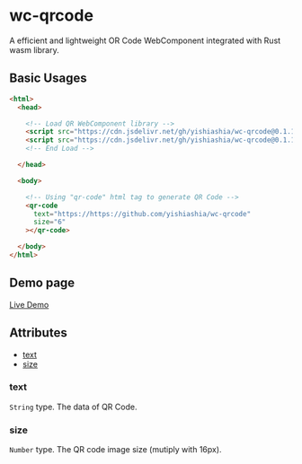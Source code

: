 # wc-qrcode

A efficient and lightweight OR Code WebComponent integrated with Rust wasm library.



## Basic Usages

```html
<html>
  <head>

    <!-- Load QR WebComponent library -->
    <script src="https://cdn.jsdelivr.net/gh/yishiashia/wc-qrcode@0.1.1/dist/wc-qrcode.js"></script>
    <script src="https://cdn.jsdelivr.net/gh/yishiashia/wc-qrcode@0.1.1/dist/wc-qrcode.runtime.js"></script>
    <!-- End Load -->

  </head>

  <body>

    <!-- Using "qr-code" html tag to generate QR Code -->
    <qr-code
      text="https://https://github.com/yishiashia/wc-qrcode"
      size="6"
    ></qr-code>

  </body>
</html>
```

## Demo page
[Live Demo](https://yishiashia.github.io/wc-qrcode)

## Attributes

- [text](#text)
- [size](#size)

### text

`String` type. The data of QR Code.

### size

`Number` type. The QR code image size (mutiply with 16px).
